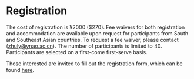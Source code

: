 
# Registration
The cost of registration is ¥2000 ($270). Fee waivers for both registration and accommodation are available upon request for participants from South and Southeast Asian countries. To request a fee waiver, please contact (zhuly@ynao.ac.cn). The number of participants is limited to 40. Participants are selected on a first-come first-serve basis.

Those interested are invited to fill out the registration form, which can be found [here](https://forms.gle/Mg95hc2TkvvvJEgy7).
